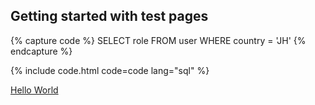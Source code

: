 ## Getting started with test pages

{% capture code %}
 SELECT role FROM user
 WHERE country = 'JH'
{% endcapture %}

{% include code.html code=code lang="sql" %}

[Hello World](/hello.md)

